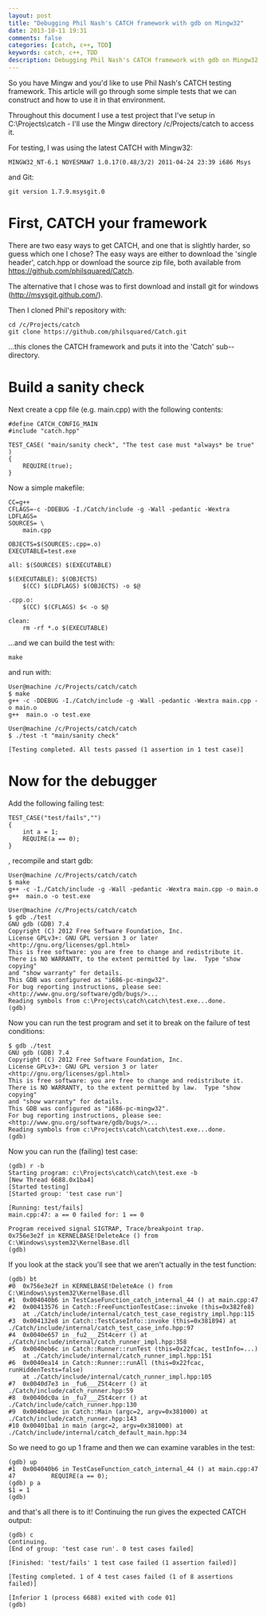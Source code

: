 ```yaml
---
layout: post
title: "Debugging Phil Nash's CATCH framework with gdb on Mingw32"
date: 2013-10-11 19:31
comments: false
categories: [catch, c++, TDD]
keywords: catch, c++, TDD
description: Debugging Phil Nash's CATCH framework with gdb on Mingw32
---
```

So you have Mingw and you'd like to use Phil Nash's CATCH testing framework.  This article will go through some simple tests that we can construct and how to use it in that environment.

Throughout this document I use a test project that I've setup in C:\Projects\catch - I'll use the Mingw directory /c/Projects/catch to access it.

For testing, I was using the latest CATCH with Mingw32:

```
MINGW32_NT-6.1 NOYESMAW7 1.0.17(0.48/3/2) 2011-04-24 23:39 i686 Msys
```
and Git:
```
git version 1.7.9.msysgit.0
```

# First, CATCH your framework #

There are two easy ways to get CATCH, and one that is slightly harder, so guess which one I chose?  The easy ways are either to download the 'single header', catch.hpp or download the source zip file, both available from https://github.com/philsquared/Catch.

The alternative that I chose was to first download and install git for windows (http://msysgit.github.com/).  

Then I cloned Phil's repository with:
```
cd /c/Projects/catch
git clone https://github.com/philsquared/Catch.git
```

...this clones the CATCH framework and puts it into the 'Catch' sub--directory.

# Build a sanity check #

Next create a cpp file (e.g. main.cpp) with the following contents:

```
#define CATCH_CONFIG_MAIN
#include "catch.hpp"

TEST_CASE( "main/sanity check", "The test case must *always* be true" )
{
    REQUIRE(true);
}
```

Now a simple makefile:

```
CC=g++
CFLAGS=-c -DDEBUG -I./Catch/include -g -Wall -pedantic -Wextra
LDFLAGS=
SOURCES= \
    main.cpp
    
OBJECTS=$(SOURCES:.cpp=.o)
EXECUTABLE=test.exe

all: $(SOURCES) $(EXECUTABLE)
	
$(EXECUTABLE): $(OBJECTS) 
	$(CC) $(LDFLAGS) $(OBJECTS) -o $@

.cpp.o:
	$(CC) $(CFLAGS) $< -o $@

clean:
	rm -rf *.o $(EXECUTABLE)
```

...and we can build the test with:
```
make
```

and run with:

```
User@machine /c/Projects/catch/catch
$ make
g++ -c -DDEBUG -I./Catch/include -g -Wall -pedantic -Wextra main.cpp -o main.o
g++  main.o -o test.exe

User@machine /c/Projects/catch/catch
$ ./test -t "main/sanity check"

[Testing completed. All tests passed (1 assertion in 1 test case)]
```

# Now for the debugger #

Add the following failing test:

```
TEST_CASE("test/fails","")
{
    int a = 1;
    REQUIRE(a == 0);
}
```
, recompile and start gdb:

```
User@machine /c/Projects/catch/catch
$ make
g++ -c -I./Catch/include -g -Wall -pedantic -Wextra main.cpp -o main.o
g++  main.o -o test.exe

User@machine /c/Projects/catch/catch
$ gdb ./test
GNU gdb (GDB) 7.4
Copyright (C) 2012 Free Software Foundation, Inc.
License GPLv3+: GNU GPL version 3 or later <http://gnu.org/licenses/gpl.html>
This is free software: you are free to change and redistribute it.
There is NO WARRANTY, to the extent permitted by law.  Type "show copying"
and "show warranty" for details.
This GDB was configured as "i686-pc-mingw32".
For bug reporting instructions, please see:
<http://www.gnu.org/software/gdb/bugs/>...
Reading symbols from c:\Projects\catch\catch\test.exe...done.
(gdb)
```

Now you can run the test program and set it to break on the failure of test conditions:

```
$ gdb ./test
GNU gdb (GDB) 7.4
Copyright (C) 2012 Free Software Foundation, Inc.
License GPLv3+: GNU GPL version 3 or later <http://gnu.org/licenses/gpl.html>
This is free software: you are free to change and redistribute it.
There is NO WARRANTY, to the extent permitted by law.  Type "show copying"
and "show warranty" for details.
This GDB was configured as "i686-pc-mingw32".
For bug reporting instructions, please see:
<http://www.gnu.org/software/gdb/bugs/>...
Reading symbols from c:\Projects\catch\catch\test.exe...done.
(gdb)
```

Now you can run the (failing) test case:

```
(gdb) r -b
Starting program: c:\Projects\catch\catch\test.exe -b
[New Thread 6688.0x1ba4]
[Started testing]
[Started group: 'test case run']

[Running: test/fails]
main.cpp:47: a == 0 failed for: 1 == 0

Program received signal SIGTRAP, Trace/breakpoint trap.
0x756e3e2f in KERNELBASE!DeleteAce () from C:\Windows\system32\KernelBase.dll
(gdb)
```

If you look at the stack you'll see that we aren't actually in the test function:

```
(gdb) bt
#0  0x756e3e2f in KERNELBASE!DeleteAce () from C:\Windows\system32\KernelBase.dll
#1  0x004040b6 in TestCaseFunction_catch_internal_44 () at main.cpp:47
#2  0x00413576 in Catch::FreeFunctionTestCase::invoke (this=0x382fe8)
    at ./Catch/include/internal/catch_test_case_registry_impl.hpp:115
#3  0x004132e8 in Catch::TestCaseInfo::invoke (this=0x381894) at ./Catch/include/internal/catch_test_case_info.hpp:97
#4  0x0040e657 in _fu2___ZSt4cerr () at ./Catch/include/internal/catch_runner_impl.hpp:358
#5  0x0040eb6c in Catch::Runner::runTest (this=0x22fcac, testInfo=...)
    at ./Catch/include/internal/catch_runner_impl.hpp:151
#6  0x0040ea14 in Catch::Runner::runAll (this=0x22fcac, runHiddenTests=false)
    at ./Catch/include/internal/catch_runner_impl.hpp:105
#7  0x0040d7e3 in _fu6___ZSt4cerr () at ./Catch/include/catch_runner.hpp:59
#8  0x0040dc0a in _fu7___ZSt4cerr () at ./Catch/include/catch_runner.hpp:130
#9  0x0040daec in Catch::Main (argc=2, argv=0x381000) at ./Catch/include/catch_runner.hpp:143
#10 0x00401ba1 in main (argc=2, argv=0x381000) at ./Catch/include/internal/catch_default_main.hpp:34
```

So we need to go up 1 frame and then we can examine varables in the test:

```
(gdb) up
#1  0x004040b6 in TestCaseFunction_catch_internal_44 () at main.cpp:47
47          REQUIRE(a == 0);
(gdb) p a
$1 = 1
(gdb)
```

and that's all there is to it!  Continuing the run gives the expected CATCH output:

```
(gdb) c
Continuing.
[End of group: 'test case run'. 0 test cases failed]

[Finished: 'test/fails' 1 test case failed (1 assertion failed)]

[Testing completed. 1 of 4 test cases failed (1 of 8 assertions failed)]

[Inferior 1 (process 6688) exited with code 01]
(gdb)
```
